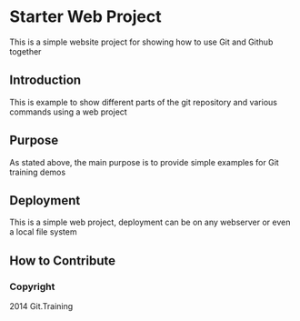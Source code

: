 # Starter Web Project

This is a simple website project for 
showing how to use Git and Github together

## Introduction

This is example to show different parts 
of the git repository and various commands 
using a web project

## Purpose

As stated above, the main purpose is to 
provide simple examples for Git training 
demos

## Deployment

This is a simple web project, deployment
can be on any webserver or even a local 
file system

## How to Contribute

### Copyright

2014 Git.Training

